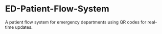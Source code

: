 # ED-Patient-Flow-System
A patient flow system for emergency departments using QR codes for real-time updates.
